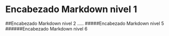 # Encabezado Markdown nivel 1 
##Encabezado Markdown nivel 2
.....
#####Encabezado Markdown nivel 5
######Encabezado Markdown nivel 6


